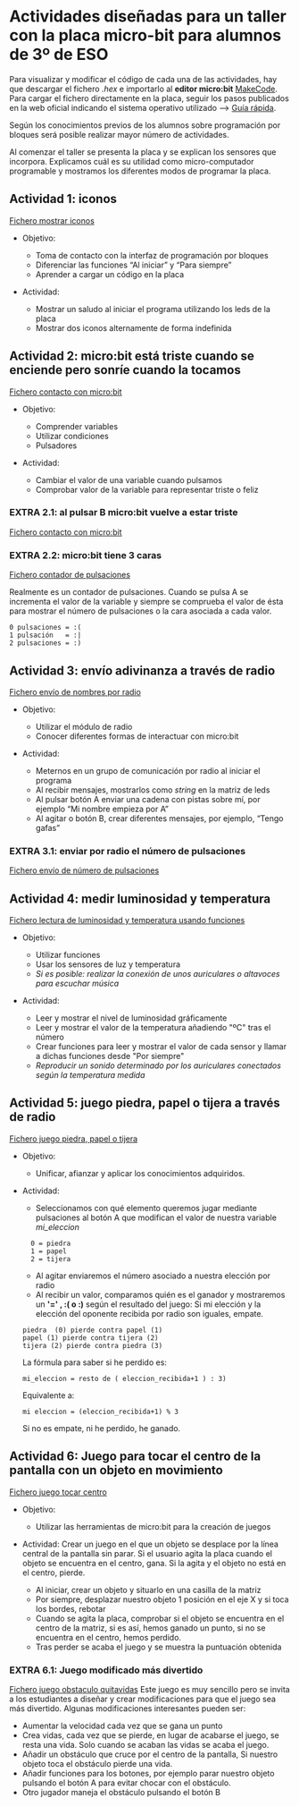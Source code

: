 # Actividades diseñadas para un taller con la placa micro-bit para alumnos de 3º de ESO 

Para visualizar y modificar el código de cada una de las actividades, hay que descargar el fichero *<nombre>.hex* e importarlo al **editor micro:bit** [MakeCode](https://makecode.microbit.org). Para cargar el fichero directamente en la placa, seguir los pasos publicados en la web oficial indicando el sistema operativo utilizado --> [Guía rápida](https://microbit.org/es/guide/quick). 

Según los conocimientos previos de los alumnos sobre programación por bloques será posible realizar mayor número de actividades.

Al comenzar el taller se presenta la placa y se explican los sensores que incorpora. Explicamos cuál es su utilidad como micro-computador programable y mostramos los diferentes modos de programar la placa. 

## Actividad 1: iconos
[Fichero mostrar iconos](http://github.com/ankgiel/Taller_micro-bit/blob/master/microbit-inicial.hex)
* Objetivo:
  * Toma de contacto con la interfaz de programación por bloques
  * Diferenciar las funciones “Al iniciar” y “Para siempre”
  * Aprender a cargar un código en la placa


* Actividad:
  * Mostrar un saludo al iniciar el programa utilizando los leds de la placa
  * Mostrar dos iconos alternamente de forma indefinida


## Actividad 2: micro:bit está triste cuando se enciende pero sonríe cuando la tocamos
[Fichero contacto con micro:bit](http://github.com/ankgiel/Taller_micro-bit/blob/master/microbit-contacto_sencillo.hex)
* Objetivo:
  * Comprender variables
  * Utilizar condiciones
  * Pulsadores

* Actividad: 
  * Cambiar el valor de una variable cuando pulsamos
  * Comprobar valor de la variable para representar triste o feliz

### EXTRA 2.1: al pulsar B micro:bit vuelve a estar triste
[Fichero contacto con micro:bit](http://github.com/ankgiel/Taller_micro-bit/blob/master/microbit-contacto_extra.hex)

### EXTRA 2.2: micro:bit tiene 3 caras
[Fichero contador de pulsaciones](http://github.com/ankgiel/Taller_micro-bit/blob/master/microbit-contador_pulsaciones.hex)

Realmente es un contador de pulsaciones. Cuando se pulsa A se incrementa el valor de la variable y siempre se comprueba el valor de ésta para mostrar el número de pulsaciones o la cara asociada a cada valor.
```
0 pulsaciones = :(
1 pulsación   = :|
2 pulsaciones = :)
```

## Actividad 3: envío adivinanza a través de radio
[Fichero envío de nombres por radio](https://github.com/ankgiel/Taller_micro-bit/blob/master/microbit-radio_nombres.hex)
* Objetivo:
  * Utilizar el módulo de radio
  * Conocer diferentes formas de interactuar con micro:bit
 
* Actividad:
  * Meternos en un grupo de comunicación por radio al iniciar el programa
  * Al recibir mensajes, mostrarlos como *string* en la matriz de leds 
  * Al pulsar botón A enviar una cadena con pistas sobre mí, por ejemplo “Mi nombre empieza por A”
  * Al agitar o botón B, crear diferentes mensajes, por ejemplo, “Tengo gafas”

### EXTRA 3.1: enviar por radio el número de pulsaciones
[Fichero envío de número de pulsaciones](http://github.com/ankgiel/Taller_micro-bit/blob/master/microbit-radio_contador_pulsaciones.hex)


## Actividad 4: medir luminosidad y temperatura
[Fichero lectura de luminosidad y temperatura usando funciones](http://github.com/ankgiel/Taller_micro-bit/blob/master/microbit-nivel_luz_temp_musica.hex)
* Objetivo:
  * Utilizar funciones
  * Usar los sensores de luz y temperatura
  * *Si es posible: realizar la conexión de unos auriculares o altavoces para escuchar música*

* Actividad:
  * Leer y mostrar el nivel de luminosidad gráficamente 
  * Leer y mostrar el valor de la temperatura añadiendo "ºC" tras el número
  * Crear funciones para leer y mostrar el valor de cada sensor y llamar a dichas funciones desde "Por siempre"
  * *Reproducir un sonido determinado por los auriculares conectados según la temperatura medida*


## Actividad 5: juego piedra, papel o tijera a través de radio
[Fichero juego piedra, papel o tijera](http://github.com/ankgiel/Taller_micro-bit/blob/master/microbit-juego_piedra_papel_tijeras.hex)
* Objetivo: 
  * Unificar, afianzar y aplicar los conocimientos adquiridos. 

* Actividad:
  * Seleccionamos con qué elemento queremos jugar mediante pulsaciones al botón A que modifican el valor de nuestra variable *mi_eleccion*
  ```
    0 = piedra
    1 = papel
    2 = tijera
  ```
  * Al agitar enviaremos el número asociado a nuestra elección por radio
  * Al recibir un valor, comparamos quién es el ganador y mostraremos un **'=' , :(  o  :)** según el resultado del juego:
  Si mi elección y la elección del oponente recibida por radio son iguales, empate.
  ```
  piedra  (0) pierde contra papel (1)
  papel (1) pierde contra tijera (2)
  tijera (2) pierde contra piedra (3)
  ```
  La fórmula para saber si he perdido es: 
  ```
  mi_eleccion = resto de ( eleccion_recibida+1 ) : 3)
  ```
  Equivalente a:
  ```
  mi eleccion = (eleccion_recibida+1) % 3
  ```
  Si no es empate, ni he perdido, he ganado. 
  
  
## Actividad 6: Juego para tocar el centro de la pantalla con un objeto en movimiento
[Fichero juego tocar centro](http://github.com/ankgiel/Taller_micro-bit/blob/master/microbit-juego_tocar_centro.hex)
* Objetivo:
  * Utilizar las herramientas de micro:bit para la creación de juegos

* Actividad: 
 Crear un juego en el que un objeto se desplace por la línea central de la pantalla sin parar. Si el usuario agita la placa cuando el objeto se encuentra en el centro, gana. Si la agita y el objeto no está en el centro, pierde. 
  * Al iniciar, crear un objeto y situarlo en una casilla de la matriz
  * Por siempre, desplazar nuestro objeto 1 posición en el eje X y si toca los bordes, rebotar
  * Cuando se agita la placa, comprobar si el objeto se encuentra en el centro de la matriz, si es así, hemos ganado un punto, si no se encuentra en el centro, hemos perdido. 
  * Tras perder se acaba el juego y se muestra la puntuación obtenida

### EXTRA 6.1: Juego modificado más divertido
[Fichero juego obstaculo quitavidas](http://github.com/ankgiel/Taller_micro-bit/blob/master/microbit-juego_malo_quitavidas.hex)
Este juego es muy sencillo pero se invita a los estudiantes a diseñar y crear modificaciones para que el juego sea más divertido. Algunas modificaciones interesantes pueden ser:
* Aumentar la velocidad cada vez que se gana un punto
* Crea vidas, cada vez que se pierde, en lugar de acabarse el juego, se resta una vida. Solo cuando se acaban las vidas se acaba el juego. 
* Añadir un obstáculo que cruce por el centro de la pantalla, Si nuestro objeto toca el obstáculo pierde una vida.  
* Añadir funciones para los botones, por ejemplo parar nuestro objeto pulsando el botón A para evitar chocar con el obstáculo. 
* Otro jugador maneja el obstáculo pulsando el botón B
